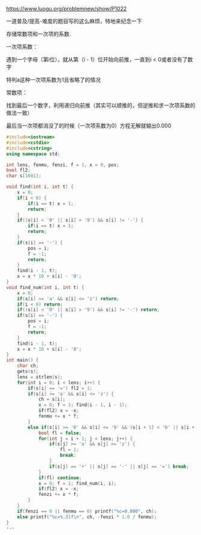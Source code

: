https://www.luogu.org/problemnew/show/P1022

一道普及/提高-难度的题目写的这么麻烦，特地来纪念一下

存储常数项和一次项的系数.

一次项系数：

遇到一个字母（第i位），就从第（i - 1）位开始向前推，一直到i < 0或者没有了数字

特判a这种一次项系数为1且省略了的情况

常数项：

找到最后一个数字，利用递归向前推（其实可以顺推的，但逆推和求一次项系数的做法一致）

最后当一次项都消没了的时候（一次项系数为0）方程无解就输出0.000
```c++
#include<iostream>
#include<cstdio>
#include<cstring>
using namespace std;

int lens, fenmu, fenzi, f = 1, x = 0, pos;
bool fl2;
char s[1001];

void find(int i, int t) {
	x = 0;
	if(i < 0) {
		if(i == t) x = 1;
		return;
	}
	if((s[i] < '0' || s[i] > '9') && s[i] != '-') {
		if(i == t) x = 1;
		return;
	}
	if(s[i] == '-') {
		pos = i;
		f = -1;
		return;
	}
	find(i - 1, t);
	x = x * 10 + s[i] - '0';
}
void find_num(int i, int t) {
	x = 0;
	if(s[i] >= 'a' && s[i] <= 'z') return;
	if(i < 0) return;
	if((s[i] < '0' || s[i] > '9') && s[i] != '-') return;
	if(s[i] == '-') {
		pos = i;
		f = -1;
		return;
	}
	find(i - 1, t);
	x = x * 10 + s[i] - '0';
}
int main() {
	char ch;
	gets(s);
	lens = strlen(s);
	for(int i = 0; i < lens; i++) {
		if(s[i] == '=') fl2 = 1;
		if(s[i] >= 'a' && s[i] <= 'z') {
			ch = s[i];
			x = 0; f = 1; find(i - 1, i - 1);
			if(fl2) x = -x;
			fenmu += x * f;
		}
		else if(s[i] >= '0' && s[i] <= '9' && (s[i + 1] < '0' || s[i + 1] > '9')) {
			bool fl = false;
			for(int j = i + 1; j < lens; j++) {
				if(s[j] >= 'a' && s[j] <= 'z') {
					fl = 1;
					break;
				}
				if(s[j] == '+' || s[j] == '-' || s[j] == '=') break;
			}
			if(fl) continue;
			x = 0; f = 1; find_num(i, i);
			if(fl2) x = -x;
			fenzi += x * f;
		}
	}
	if(fenzi == 0 || fenmu == 0) printf("%c=0.000", ch);
	else printf("%c=%.3lf\n", ch, -fenzi * 1.0 / fenmu);
}
···

